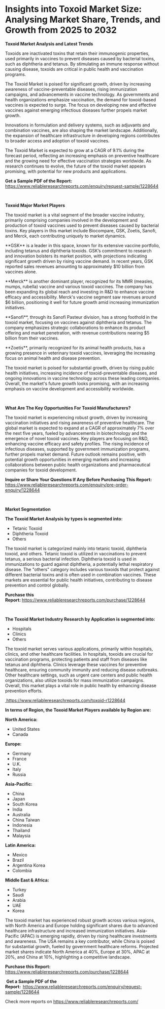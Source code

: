 <p><h1>Insights into Toxoid Market Size: Analysing Market Share, Trends, and Growth from 2025 to 2032</h1></p><p><strong>Toxoid Market Analysis and Latest Trends</strong></p>
<p><p>Toxoids are inactivated toxins that retain their immunogenic properties, used primarily in vaccines to prevent diseases caused by bacterial toxins, such as diphtheria and tetanus. By stimulating an immune response without causing disease, toxoids are critical in public health and vaccination programs.</p><p>The Toxoid Market is poised for significant growth, driven by increasing awareness of vaccine-preventable diseases, rising immunization campaigns, and advancements in vaccine technology. As governments and health organizations emphasize vaccination, the demand for toxoid-based vaccines is expected to surge. The focus on developing new and effective vaccines against emerging infectious diseases further propels market growth.</p><p>Innovations in formulation and delivery systems, such as adjuvants and combination vaccines, are also shaping the market landscape. Additionally, the expansion of healthcare infrastructure in developing regions contributes to broader access and adoption of toxoid vaccines.</p><p>The Toxoid Market is expected to grow at a CAGR of 9.1% during the forecast period, reflecting an increasing emphasis on preventive healthcare and the growing need for effective vaccination strategies worldwide. As research continues to evolve, the future of the toxoid market appears promising, with potential for new products and applications.</p></p>
<p><strong>Get a Sample PDF of the Report:&nbsp;</strong> <a href="https://www.reliableresearchreports.com/enquiry/request-sample/1228644?utm_campaign=2109&utm_medium=2&utm_source=Github&utm_content=ia&utm_term=08032025&utm_id=toxoid">https://www.reliableresearchreports.com/enquiry/request-sample/1228644</a></p>
<p>&nbsp;</p>
<p><strong>Toxoid Major Market Players</strong></p>
<p><p>The toxoid market is a vital segment of the broader vaccine industry, primarily comprising companies involved in the development and production of toxoid vaccines used to prevent diseases caused by bacterial toxins. Key players in this market include Biocompare, GSK, Zoetis, Sanofi, and Merck, each contributing uniquely to market dynamics.</p><p>**GSK** is a leader in this space, known for its extensive vaccine portfolio, including tetanus and diphtheria toxoids. GSK’s commitment to research and innovation bolsters its market position, with projections indicating significant growth driven by rising vaccine demand. In recent years, GSK reported sales revenues amounting to approximately $10 billion from vaccines alone.</p><p>**Merck** is another dominant player, recognized for its MMR (measles, mumps, rubella) vaccine and various toxoid vaccines. The company has been expanding its global reach and investing in R&D to enhance vaccine efficacy and accessibility. Merck's vaccine segment saw revenues around $6 billion, positioning it well for future growth amid increasing immunization initiatives.</p><p>**Sanofi**, through its Sanofi Pasteur division, has a strong foothold in the toxoid market, focusing on vaccines against diphtheria and tetanus. The company emphasizes strategic collaborations to enhance its product offering and market penetration, with revenue contributions nearing $5 billion from their vaccines.</p><p>**Zoetis**, primarily recognized for its animal health products, has a growing presence in veterinary toxoid vaccines, leveraging the increasing focus on animal health and disease prevention.</p><p>The toxoid market is poised for substantial growth, driven by rising public health initiatives, increasing incidence of toxoid-preventable diseases, and ongoing innovations in vaccine technology across these leading companies. Overall, the market's future growth looks promising, with an increasing emphasis on vaccine development and accessibility worldwide.</p></p>
<p>&nbsp;</p>
<p><strong>What Are The Key Opportunities For Toxoid Manufacturers?</strong></p>
<p><p>The toxoid market is experiencing robust growth, driven by increasing vaccination initiatives and rising awareness of preventive healthcare. The global market is expected to expand at a CAGR of approximately 7% over the next five years, fueled by advancements in biotechnology and the emergence of novel toxoid vaccines. Key players are focusing on R&D, enhancing vaccine efficacy and safety profiles. The rising incidence of infectious diseases, supported by government immunization programs, further propels market demand. Future outlook remains positive, with potential growth opportunities in emerging markets and increasing collaborations between public health organizations and pharmaceutical companies for toxoid development.</p></p>
<p><strong>Inquire or Share Your Questions If Any Before Purchasing This Report:</strong> <a href="https://www.reliableresearchreports.com/enquiry/pre-order-enquiry/1228644?utm_campaign=2109&utm_medium=2&utm_source=Github&utm_content=ia&utm_term=08032025&utm_id=toxoid">https://www.reliableresearchreports.com/enquiry/pre-order-enquiry/1228644</a></p>
<p>&nbsp;</p>
<p><strong>Market Segmentation</strong></p>
<p><strong>The Toxoid Market Analysis by types is segmented into:</strong></p>
<p><ul><li>Tetanic Toxoid</li><li>Diphtheria Toxoid</li><li>Others</li></ul></p>
<p><p>The toxoid market is categorized mainly into tetanic toxoid, diphtheria toxoid, and others. Tetanic toxoid is utilized in vaccinations to prevent tetanus, a serious bacterial infection. Diphtheria toxoid is used in immunizations to guard against diphtheria, a potentially lethal respiratory disease. The "others" category includes various toxoids that protect against different bacterial toxins and is often used in combination vaccines. These markets are essential for public health initiatives, contributing to disease prevention and control globally.</p></p>
<p><strong>Purchase this Report:&nbsp;</strong><a href="https://www.reliableresearchreports.com/purchase/1228644?utm_campaign=2109&utm_medium=2&utm_source=Github&utm_content=ia&utm_term=08032025&utm_id=toxoid">https://www.reliableresearchreports.com/purchase/1228644</a></p>
<p>&nbsp;</p>
<p><strong>The Toxoid Market Industry Research by Application is segmented into:</strong></p>
<p><ul><li>Hospitals</li><li>Clinics</li><li>Others</li></ul></p>
<p><p>The toxoid market serves various applications, primarily within hospitals, clinics, and other healthcare facilities. In hospitals, toxoids are crucial for vaccination programs, protecting patients and staff from diseases like tetanus and diphtheria. Clinics leverage these vaccines for preventive healthcare, ensuring community immunity and reducing disease outbreaks. Other healthcare settings, such as urgent care centers and public health organizations, also utilize toxoids for mass immunization campaigns. Overall, this market plays a vital role in public health by enhancing disease prevention efforts.</p></p>
<p><a href="https://www.reliableresearchreports.com/toxoid-r1228644?utm_campaign=2109&utm_medium=2&utm_source=Github&utm_content=ia&utm_term=08032025&utm_id=toxoid">&nbsp;https://www.reliableresearchreports.com/toxoid-r1228644</a></p>
<p><strong>In terms of Region, the Toxoid Market Players available by Region are:</strong></p>
<p>
    <p> <strong> North America: </strong>
        <ul>
            <li>United States</li>
            <li>Canada</li>
        </ul>
        </p> 
    <p> <strong> Europe: </strong>
        <ul>
            <li>Germany</li>
            <li>France</li>
            <li>U.K.</li>
            <li>Italy</li>
            <li>Russia</li>
        </ul>
        </p> 
    <p> <strong> Asia-Pacific: </strong>
        <ul>
            <li>China</li>
            <li>Japan</li>
            <li>South Korea</li>
            <li>India</li>
            <li>Australia</li>
            <li>China Taiwan</li>
            <li>Indonesia</li>
            <li>Thailand</li>
            <li>Malaysia</li>
        </ul>
        </p> 
    <p> <strong> Latin America: </strong>
        <ul>
            <li>Mexico</li>
            <li>Brazil</li>
            <li>Argentina Korea</li>
            <li>Colombia</li>
        </ul>
        </p> 
    <p> <strong> Middle East & Africa: </strong>
        <ul>
            <li>Turkey</li>
            <li>Saudi</li>
            <li>Arabia</li>
            <li>UAE</li>
            <li>Korea</li>
        </ul>
    </p>
    </p>
<p><p>The toxoid market has experienced robust growth across various regions, with North America and Europe holding significant shares due to advanced healthcare infrastructure and increased immunization initiatives. Asia-Pacific (APAC) is emerging rapidly, driven by rising healthcare investments and awareness. The USA remains a key contributor, while China is poised for substantial growth, fueled by government healthcare reforms. Projected market shares indicate North America at 40%, Europe at 30%, APAC at 20%, and China at 10%, highlighting a competitive landscape.</p></p>
<p><strong>Purchase this Report: </strong><a href="https://www.reliableresearchreports.com/purchase/1228644?utm_campaign=2109&utm_medium=2&utm_source=Github&utm_content=ia&utm_term=08032025&utm_id=toxoid">https://www.reliableresearchreports.com/purchase/1228644</a></p>
<p>&nbsp;<strong>Get a Sample PDF of the Report:&nbsp;&nbsp;</strong><a href="https://www.reliableresearchreports.com/enquiry/request-sample/1228644?utm_campaign=2109&utm_medium=2&utm_source=Github&utm_content=ia&utm_term=08032025&utm_id=toxoid">https://www.reliableresearchreports.com/enquiry/request-sample/1228644</a></p>
<p><strong></strong></p>
<p>Check more reports on <a href="https://www.reliableresearchreports.com/?utm_campaign=2109&utm_medium=2&utm_source=Github&utm_content=ia&utm_term=08032025&utm_id=toxoid">https://www.reliableresearchreports.com/</a></p>